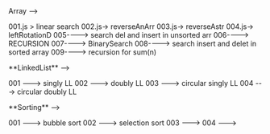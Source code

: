 <!-- 001----> Array -->

001.js > linear search
002.js-> reverseAnArr
003.js-> reverseAstr
004.js-> leftRotationD
005----> search del and insert in unsorted arr
006----> RECURSION
007----> BinarySearch
008----> search insert and delet in sorted array
009----> recursion for sum(n)

<!-- 002  --> **LinkedList** -->

001 ---> singly LL
002 ---> doubly LL
003 ---> circular singly LL
004 ---> circular doubly LL

<!-- 003  --> **Sorting** -->

001 ---> bubble sort
002 ---> selection sort
003 --->
004 --->

